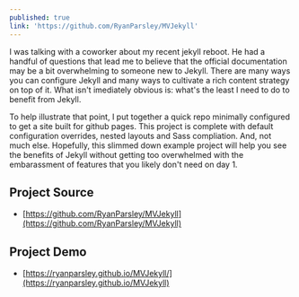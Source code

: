 ```yaml
---
published: true
link: 'https://github.com/RyanParsley/MVJekyll'
---
```

I was talking with a coworker about my recent jekyll reboot. He had a handful of questions that lead me to believe that the official documentation may be a bit overwhelming to someone new to Jekyll. There are many ways you can configure Jekyll and many ways to cultivate a rich content strategy on top of it. What isn't imediately obvious is: what's the least I need to do to benefit from Jekyll. 

To help illustrate that point, I put together a quick repo minimally configured to get a site built for github pages. This project is complete with default configuration overrides, nested layouts and Sass compliation. And, not much else. Hopefully, this slimmed down example project will help you see the benefits of Jekyll without getting too overwhelmed with the embarassment of features that you likely don't need on day 1.

## Project Source

* [https://github.com/RyanParsley/MVJekyll](https://github.com/RyanParsley/MVJekyll)

## Project Demo

* [https://ryanparsley.github.io/MVJekyll/](https://ryanparsley.github.io/MVJekyll)
